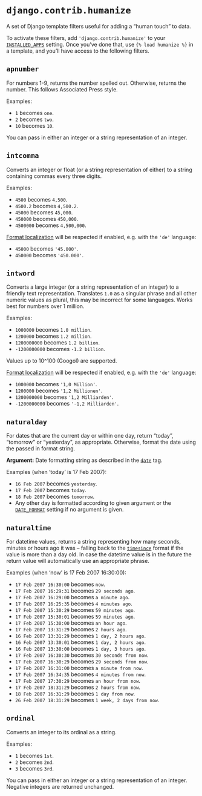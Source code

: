 # `django.contrib.humanize`

A set of Django template filters useful for adding a “human touch” to data.

To activate these filters, add `'django.contrib.humanize'` to your
[`INSTALLED_APPS`](../settings.md#std-setting-INSTALLED_APPS) setting. Once you’ve done that, use
`{% load humanize %}` in a template, and you’ll have access to the following
filters.

<a id="std-templatefilter-apnumber"></a>

## `apnumber`

For numbers 1-9, returns the number spelled out. Otherwise, returns the
number. This follows Associated Press style.

Examples:

* `1` becomes `one`.
* `2` becomes `two`.
* `10` becomes `10`.

You can pass in either an integer or a string representation of an integer.

<a id="std-templatefilter-intcomma"></a>

## `intcomma`

Converts an integer or float (or a string representation of either) to a string
containing commas every three digits.

Examples:

* `4500` becomes `4,500`.
* `4500.2` becomes `4,500.2`.
* `45000` becomes `45,000`.
* `450000` becomes `450,000`.
* `4500000` becomes `4,500,000`.

[Format localization](../../topics/i18n/formatting.md) will be respected if enabled,
e.g. with the `'de'` language:

* `45000` becomes `'45.000'`.
* `450000` becomes `'450.000'`.

<a id="std-templatefilter-intword"></a>

## `intword`

Converts a large integer (or a string representation of an integer) to a
friendly text representation. Translates `1.0` as a singular phrase and all
other numeric values as plural, this may be incorrect for some languages. Works
best for numbers over 1 million.

Examples:

* `1000000` becomes `1.0 million`.
* `1200000` becomes `1.2 million`.
* `1200000000` becomes `1.2 billion`.
* `-1200000000` becomes `-1.2 billion`.

Values up to 10^100 (Googol) are supported.

[Format localization](../../topics/i18n/formatting.md) will be respected if enabled,
e.g. with the `'de'` language:

* `1000000` becomes `'1,0 Million'`.
* `1200000` becomes `'1,2 Millionen'`.
* `1200000000` becomes `'1,2 Milliarden'`.
* `-1200000000` becomes `'-1,2 Milliarden'`.

<a id="std-templatefilter-naturalday"></a>

## `naturalday`

For dates that are the current day or within one day, return “today”,
“tomorrow” or “yesterday”, as appropriate. Otherwise, format the date using
the passed in format string.

**Argument:** Date formatting string as described in the [`date`](../templates/builtins.md#std-templatefilter-date) tag.

Examples (when ‘today’ is 17 Feb 2007):

* `16 Feb 2007` becomes `yesterday`.
* `17 Feb 2007` becomes `today`.
* `18 Feb 2007` becomes `tomorrow`.
* Any other day is formatted according to given argument or the
  [`DATE_FORMAT`](../settings.md#std-setting-DATE_FORMAT) setting if no argument is given.

<a id="std-templatefilter-naturaltime"></a>

## `naturaltime`

For datetime values, returns a string representing how many seconds,
minutes or hours ago it was – falling back to the [`timesince`](../templates/builtins.md#std-templatefilter-timesince)
format if the value is more than a day old. In case the datetime value is in
the future the return value will automatically use an appropriate phrase.

Examples (when ‘now’ is 17 Feb 2007 16:30:00):

* `17 Feb 2007 16:30:00` becomes `now`.
* `17 Feb 2007 16:29:31` becomes `29 seconds ago`.
* `17 Feb 2007 16:29:00` becomes `a minute ago`.
* `17 Feb 2007 16:25:35` becomes `4 minutes ago`.
* `17 Feb 2007 15:30:29` becomes `59 minutes ago`.
* `17 Feb 2007 15:30:01` becomes `59 minutes ago`.
* `17 Feb 2007 15:30:00` becomes `an hour ago`.
* `17 Feb 2007 13:31:29` becomes `2 hours ago`.
* `16 Feb 2007 13:31:29` becomes `1 day, 2 hours ago`.
* `16 Feb 2007 13:30:01` becomes `1 day, 2 hours ago`.
* `16 Feb 2007 13:30:00` becomes `1 day, 3 hours ago`.
* `17 Feb 2007 16:30:30` becomes `30 seconds from now`.
* `17 Feb 2007 16:30:29` becomes `29 seconds from now`.
* `17 Feb 2007 16:31:00` becomes `a minute from now`.
* `17 Feb 2007 16:34:35` becomes `4 minutes from now`.
* `17 Feb 2007 17:30:29` becomes `an hour from now`.
* `17 Feb 2007 18:31:29` becomes `2 hours from now`.
* `18 Feb 2007 16:31:29` becomes `1 day from now`.
* `26 Feb 2007 18:31:29` becomes `1 week, 2 days from now`.

<a id="std-templatefilter-ordinal"></a>

## `ordinal`

Converts an integer to its ordinal as a string.

Examples:

* `1` becomes `1st`.
* `2` becomes `2nd`.
* `3` becomes `3rd`.

You can pass in either an integer or a string representation of an integer.
Negative integers are returned unchanged.

